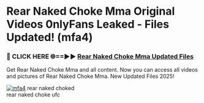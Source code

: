 # Rear Naked Choke Mma Original Videos 0nlyFans Leaked - Files Updated! (mfa4)

<h3>🔴 CLICK HERE 🌐==►► <a href="https://tinyurl.com/up5wt9bj" rel="nofollow">Rear Naked Choke Mma Updated Files</a></h3>

Get Rear Naked Choke Mma and all content. Now you can access all videos and pictures of Rear Naked Choke Mma. New Updated Files 2025!

[![mfa4](https://i.imgur.com/ABiUzMV.gif)](https://tinyurl.com/up5wt9bj)
rear naked choked<br>
rear naked choke ufc